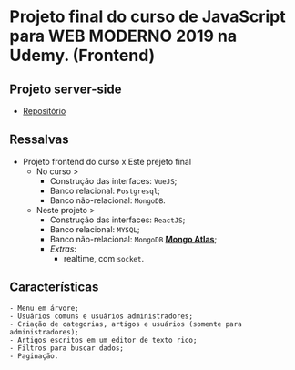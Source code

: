 # Projeto final do curso de JavaScript para WEB MODERNO 2019 na Udemy. (**Frontend**)

## Projeto server-side
- [Repositório](https://github.com/Maycon-PE/knowledge-Backend "knowledge-Backend")

## Ressalvas
- Projeto frontend do curso x Este prejeto final
	- No curso >
		- Construção das interfaces: `VueJS`;
		- Banco relacional: `Postgresql`;
		- Banco não-relacional: `MongoDB`.
	- Neste projeto >
		- Construção das interfaces: `ReactJS`;
		- Banco relacional: `MYSQL`;
		- Banco não-relacional: `MongoDB` [**Mongo Atlas**](https://cloud.mongodb.com "Site do serviço utilizado");
		- *Extras*: 
			- realtime, com `socket`.


## Características
	- Menu em árvore;
	- Usuários comuns e usuários administradores;
	- Criação de categorias, artigos e usuários (somente para administradores);
	- Artigos escritos em um editor de texto rico;
	- Filtros para buscar dados;
	- Paginação.
